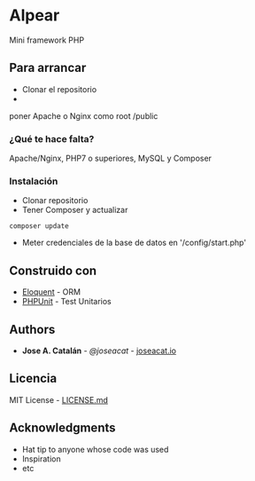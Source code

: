 # Alpear
Mini framework PHP

## Para arrancar

* Clonar el repositorio
* 
poner Apache o Nginx como root /public


### ¿Qué te hace falta?

Apache/Nginx, PHP7 o superiores, MySQL y Composer


### Instalación

* Clonar repositorio
* Tener Composer y actualizar

```
composer update
```

* Meter credenciales de la base de datos en '/config/start.php'


## Construido con

* [Eloquent](https://github.com/illuminate/database) - ORM
* [PHPUnit](https://github.com/sebastianbergmann/phpunit) - Test Unitarios


## Authors

* **Jose A. Catalán** - *@joseacat* - [joseacat.io](https://joseacat.io)


## Licencia

MIT License - [LICENSE.md](LICENSE.md)

## Acknowledgments

* Hat tip to anyone whose code was used
* Inspiration
* etc
